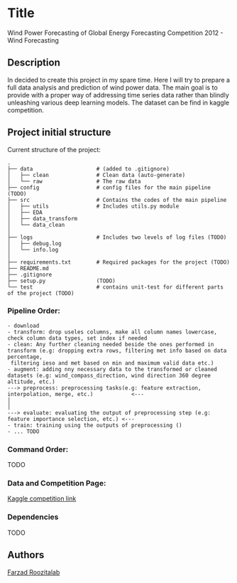 # Title

Wind Power Forecasting of Global Energy Forecasting Competition 2012 - Wind Forecasting

## Description

In decided to create this project in my spare time. Here I will try to prepare a full data analysis and prediction of wind power data. The main goal is to provide with a proper way of addressing time series data rather than blindly unleashing various deep learning models. The dataset can be find in kaggle competition.

## Project initial structure

Current structure of the project:
```
.
├── data                    # (added to .gitignore)
│   ├── clean               # Clean data (auto-generate)
│   └── raw                 # The raw data
├── config                  # config files for the main pipeline (TODO)
├── src                     # Contains the codes of the main pipeline
│   ├── utils               # Includes utils.py module
│   ├── EDA
│   ├── data_transform
│   └── data_clean
│
├── logs                    # Includes two levels of log files (TODO)
│   ├── debug.log               
│   └── info.log
│
├── requirements.txt        # Required packages for the project (TODO)
├── README.md
├── .gitignore
├── setup.py				(TODO)
└── test					# contains unit-test for different parts of the project (TODO)
```
### Pipeline Order:
	- download
	- transform: drop useles columns, make all column names lowercase, check column data types, set index if needed
	- clean: Any further cleaning needed beside the ones performed in transform (e.g: dropping extra rows, filtering met info based on data percentage,
	 filtering ieso and met based on min and maximum valid data etc.)
	- augment: adding nny necessary data to the transformed or cleaned datasets (e.g: wind_compass_direction, wind direction 360 degree altitude, etc.) 
	---> preprocess: preprocessing tasks(e.g: feature extraction, interpolation, merge, etc.)			 <---
	│																										 │
	---> evaluate: evaluating the output of preprocessing step (e.g: feature importance selection, etc.) <---
	- train: training using the outputs of preprocessing ()
	- ... TODO

### Command Order:
TODO
### Data and Competition Page:
[Kaggle competition link](https://drive.google.com/file/d/1YRr9xB8X7QffXSYoaPw15yjNd-1Y-_we/view?usp=sharing)

### Dependencies
TODO
## Authors

[Farzad Roozitalab](https://www.linkedin.com/in/farzad-roozitalab-173066152/)